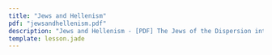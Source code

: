 ```yaml
---
title: "Jews and Hellenism"
pdf: "jewsandhellenism.pdf"
description: "Jews and Hellenism - [PDF] The Jews of the Dispersion interacting with Greek thought and culture."
template: lesson.jade
---
```

